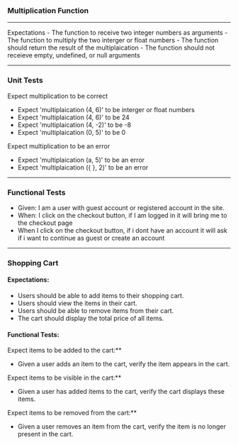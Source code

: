 ### Multiplication Function
<hr>
Expectations
- The function to receive two integer numbers as arguments
- The function to multiply the two interger or float numbers
- The function should return the result of the multiplaication
- The function should not receieve empty, undefined, or null arguments
<hr>

### Unit Tests
Expect multiplication to be correct
- Expect 'multiplaication (4, 6)' to be interger or float numbers
- Expect 'multiplaication (4, 6)' to be 24
- Expect 'multiplaication (4, -2)' to be -8
- Expect 'multiplaication (0, 5)' to be 0

Expect multiplication to be an error
- Expect 'multiplaication (a, 5)' to be an error
- Expect 'multiplaication ({ }, 2)' to be an error
<hr> 

### Functional Tests
- Given: I am a user with guest account or registered account in the site.
- When: I click on the checkout button, if I am logged in it will bring me to the checkout page
- When I click on the checkout button, if i dont have an account it will ask if i want to continue as guest or create an account

<hr>

### Shopping Cart

#### Expectations:
- Users should be able to add items to their shopping cart.
- Users should view the items in their cart.
- Users should be able to remove items from their cart.
- The cart should display the total price of all items.

#### Functional Tests:
 Expect items to be added to the cart:**
   - Given a user adds an item to the cart, verify the item appears in the cart.

 Expect items to be visible in the cart:**
  - Given a user has added items to the cart, verify the cart displays these items.

 Expect items to be removed from the cart:**
   - Given a user removes an item from the cart, verify the item is no longer present in the cart.
